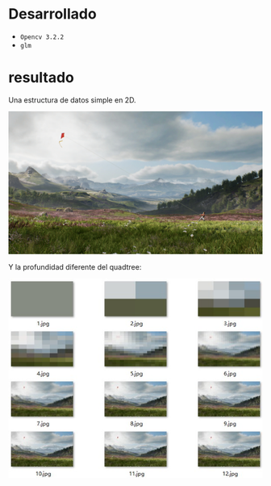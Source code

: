 
# Desarrollado
- `Opencv 3.2.2`
- `glm`

# resultado
Una estructura de datos simple en 2D.

![Image Paisaje view ](https://github.com/katycyta/Computacion-Grafica-2019/blob/master/3raFase/QuadTree/src/Kite.jpg)

Y la profundidad diferente del quadtree:

![Image resultados view](https://github.com/katycyta/Computacion-Grafica-2019/blob/master/3raFase/QuadTree/ans.jpg)
